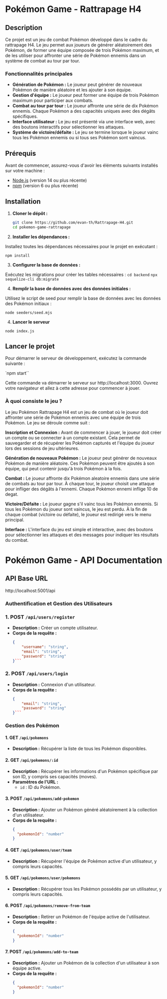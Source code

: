 # Pokémon Game - Rattrapage H4

## Description

Ce projet est un jeu de combat Pokémon développé dans le cadre du rattrapage H4. Le jeu permet aux joueurs de générer aléatoirement des Pokémon, de former une équipe composée de trois Pokémon maximum, et de les utiliser pour affronter une série de Pokémon ennemis dans un système de combat au tour par tour.

### Fonctionnalités principales

- **Génération de Pokémon :** Le joueur peut générer de nouveaux Pokémon de manière aléatoire et les ajouter à son équipe.
- **Gestion d'équipe :** Le joueur peut former une équipe de trois Pokémon maximum pour participer aux combats.
- **Combat au tour par tour :** Le joueur affronte une série de dix Pokémon ennemis. Chaque Pokémon a des capacités uniques avec des dégâts spécifiques.
- **Interface utilisateur :** Le jeu est présenté via une interface web, avec des boutons interactifs pour sélectionner les attaques.
- **Système de victoire/défaite :** Le jeu se termine lorsque le joueur vainc tous les Pokémon ennemis ou si tous ses Pokémon sont vaincus.

## Prérequis

Avant de commencer, assurez-vous d'avoir les éléments suivants installés sur votre machine :

- [Node.js](https://nodejs.org/) (version 14 ou plus récente)
- [npm](https://www.npmjs.com/) (version 6 ou plus récente)

## Installation

1. **Cloner le dépôt :**

   ```bash
   git clone https://github.com/evan-th/Rattrapage-H4.git
   cd pokemon-game-rattrapage

   ```

2. **Installer les dépendances :**

Installez toutes les dépendances nécessaires pour le projet en exécutant :

`npm install`

3. **Configurer la base de données :**

Exécutez les migrations pour créer les tables nécessaires :
`cd backend`
`npx sequelize-cli db:migrate`

4. **Remplir la base de données avec des données initiales :**

Utilisez le script de seed pour remplir la base de données avec les données des Pokémon initiaux :

`node seeders/seed.mjs`

4. **Lancer le serveur**

`node index.js`

## Lancer le projet

Pour démarrer le serveur de développement, exécutez la commande suivante :

`npm start``

Cette commande va démarrer le serveur sur http://localhost:3000. Ouvrez votre navigateur et allez à cette adresse pour commencer à jouer.

### À quoi consiste le jeu ?

Le jeu Pokémon Rattrapage H4 est un jeu de combat où le joueur doit affronter une série de Pokémon ennemis avec une équipe de trois Pokémon. Le jeu se déroule comme suit :

**Inscription et Connexion :** Avant de commencer à jouer, le joueur doit créer un compte ou se connecter à un compte existant. Cela permet de sauvegarder et de récupérer les Pokémon capturés et l'équipe du joueur lors des sessions de jeu ultérieures.

**Génération de nouveaux Pokémon :** Le joueur peut générer de nouveaux Pokémon de manière aléatoire. Ces Pokémon peuvent être ajoutés à son équipe, qui peut contenir jusqu'à trois Pokémon à la fois.

**Combat :** Le joueur affronte dix Pokémon aleatoire ennemis dans une série de combats au tour par tour. À chaque tour, le joueur choisit une attaque pour infliger des dégâts à l'ennemi. Chaque Pokémon ennemi inflige 10 de degat.

**Victoire/Défaite :** Le joueur gagne s'il vainc tous les Pokémon ennemis. Si tous les Pokémon du joueur sont vaincus, le jeu est perdu. À la fin de chaque combat (victoire ou défaite), le joueur est redirigé vers le menu principal.

**Interface :** L'interface du jeu est simple et interactive, avec des boutons pour sélectionner les attaques et des messages pour indiquer les résultats du combat.

# Pokémon Game - API Documentation

## API Base URL

http://localhost:5001/api

### Authentification et Gestion des Utilisateurs

### 1. **POST `/api/users/register`**

- **Description :** Créer un compte utilisateur.
- **Corps de la requête :**
  ````json
  {
      "username": "string",
      "email": "string",
      "password": "string"
  }```
  ````

### 2. **POST `/api/users/login`**

- **Description :** Connexion d'un utilisateur.
- **Corps de la requête :**
  ````json
  {
      "email": "string",
      "password": "string"
  }```
  ````

### Gestion des Pokémon

#### 1. **GET `/api/pokemons`**

- **Description :** Récupérer la liste de tous les Pokémon disponibles.

#### 2. **GET `/api/pokemons/:id`**

- **Description :** Récupérer les informations d'un Pokémon spécifique par son ID, y compris ses capacités (moves).
- **Paramètres de l'URL :**
  - `id` : ID du Pokémon.

#### 3. **POST `/api/pokemons/add-pokemon`**

- **Description :** Ajouter un Pokémon généré aléatoirement à la collection d'un utilisateur.
- **Corps de la requête :**
  ```json
  {
    "pokemonId": "number"
  }
  ```

#### 4. **GET `/api/pokemons/user/team`**

- **Description :** Récupérer l'équipe de Pokémon active d'un utilisateur, y compris leurs capacités.

#### 5. **GET `/api/pokemons/user/pokemons`**

- **Description :** Récupérer tous les Pokémon possédés par un utilisateur, y compris leurs capacités.

#### 6. **POST `/api/pokemons/remove-from-team`**

- **Description :** Retirer un Pokémon de l'équipe active de l'utilisateur.
- **Corps de la requête :**
  ```json
  {
    "pokemonId": "number"
  }
  ```

#### 7. **POST `/api/pokemons/add-to-team`**

- **Description :** Ajouter un Pokémon de la collection d'un utilisateur à son équipe active.
- **Corps de la requête :**
  ```json
  {
    "pokemonId": "number"
  }
  ```
